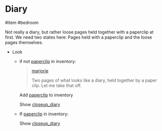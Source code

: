 # Diary

#item #bedroom 

Not really a diary, but rather loose pages held together with a paperclip at first. We need two states here: Pages held with a paperclip and the loose pages themselves.

- Look
  - if not [paperclip](items/paperclip.md) in inventory:

    > [marjorie](characters/marjorie.md)
    >
    > Two pages of what looks like a diary, held together by a paper clip. Let me take that off.

    Add [paperclip](items/paperclip.md) to inventory

    Show [closeup_diary](../closeups/diary.md)

  - If [paperclip](items/paperclip.md) in inventory:

    Show [closeup_diary](../closeups/diary.md)